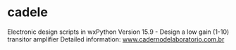 # cadele
Electronic design scripts in wxPython
Version 15.9   - Design a low gain (1-10) transitor amplifier    Detailed information:  www.cadernodelaboratorio.com.br
